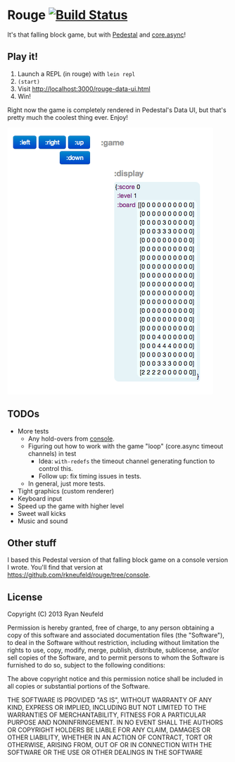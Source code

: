 # Rouge [![Build Status](https://travis-ci.org/rkneufeld/rouge.png?branch=master)](https://travis-ci.org/rkneufeld/rouge)

It's that falling block game, but with [Pedestal](http://pedestal.io) and [core.async](http://github.com/clojure/core.async)!

## Play it!

1. Launch a REPL (in rouge) with `lein repl`
2. `(start)`
3. Visit <http://localhost:3000/rouge-data-ui.html>
4. Win!

Right now the game is completely rendered in Pedestal's Data UI, but that's pretty much the coolest thing ever. Enjoy!

![Screenshot!](screenshot.png)

## TODOs

* More tests
    * Any hold-overs from [console](https://github.com/rkneufeld/rouge/tree/console).
    * Figuring out how to work with the game "loop" (core.async timeout channels) in test
         * Idea: `with-redefs` the timeout channel generating function to control this.
         * Follow up: fix timing issues in tests.
    * In general, just more tests.
* Tight graphics (custom renderer)
* Keyboard input
* Speed up the game with higher level
* Sweet wall kicks
* Music and sound

## Other stuff

I based this Pedestal version of that falling block game on a console version I
wrote. You'll find that version at
<https://github.com/rkneufeld/rouge/tree/console>.

## License

Copyright (C) 2013 Ryan Neufeld

Permission is hereby granted, free of charge, to any person obtaining a copy of this software and associated documentation files (the "Software"), to deal in the Software without restriction, including without limitation the rights to use, copy, modify, merge, publish, distribute, sublicense, and/or sell copies of the Software, and to permit persons to whom the Software is furnished to do so, subject to the following conditions:

The above copyright notice and this permission notice shall be included in all copies or substantial portions of the Software.

THE SOFTWARE IS PROVIDED "AS IS", WITHOUT WARRANTY OF ANY KIND, EXPRESS OR IMPLIED, INCLUDING BUT NOT LIMITED TO THE WARRANTIES OF MERCHANTABILITY, FITNESS FOR A PARTICULAR PURPOSE AND NONINFRINGEMENT. IN NO EVENT SHALL THE AUTHORS OR COPYRIGHT HOLDERS BE LIABLE FOR ANY CLAIM, DAMAGES OR OTHER LIABILITY, WHETHER IN AN ACTION OF CONTRACT, TORT OR OTHERWISE, ARISING FROM, OUT OF OR IN CONNECTION WITH THE SOFTWARE OR THE USE OR OTHER DEALINGS IN THE SOFTWARE

